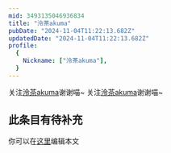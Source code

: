 ```yaml
---
mid: 3493135046936834
title: "泠茶akuma"
pubDate: "2024-11-04T11:22:13.682Z"
updatedDate: "2024-11-04T11:22:13.682Z"
profile:
  {
    Nickname: ["泠茶akuma"],
  }
---
```


关注[泠茶akuma](https://space.bilibili.com/3493135046936834)谢谢喵~ 关注[泠茶akuma](https://space.bilibili.com/3493135046936834)谢谢喵~

## 此条目有待补充
你可以在[这里](https://github.com/Yuhanawa/VTuber.ICU-Content/edit/master/v/泠茶akuma/index.md)编辑本文
